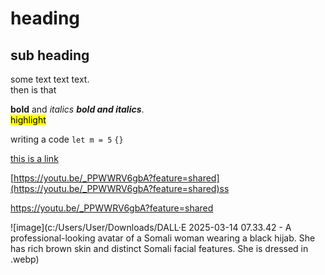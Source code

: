# heading
## sub heading

some text text  text.<br>  then is that   

**bold** and *italics* ***bold and italics***. <br>
<mark>highlight</mark> <br>

writing a code `let m = 5` `{}`<br>

[this is a link](https://youtu.be/_PPWWRV6gbA?feature=shared) <br>

[https://youtu.be/_PPWWRV6gbA?feature=shared](https://youtu.be/_PPWWRV6gbA?feature=shared)ss <br>

<https://youtu.be/_PPWWRV6gbA?feature=shared><br>

![image](c:/Users/User/Downloads/DALL·E 2025-03-14 07.33.42 - A professional-looking avatar of a Somali woman wearing a black hijab. She has rich brown skin and distinct Somali facial features. She is dressed in .webp)